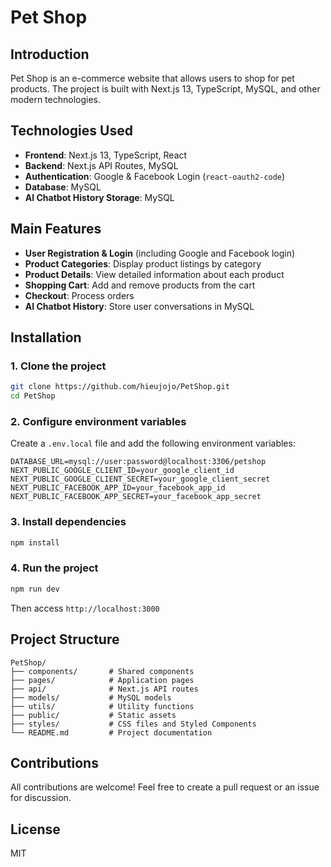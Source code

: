 # Pet Shop

## Introduction
Pet Shop is an e-commerce website that allows users to shop for pet products. The project is built with Next.js 13, TypeScript, MySQL, and other modern technologies.

## Technologies Used
- **Frontend**: Next.js 13, TypeScript, React
- **Backend**: Next.js API Routes, MySQL
- **Authentication**: Google & Facebook Login (`react-oauth2-code`)
- **Database**: MySQL
- **AI Chatbot History Storage**: MySQL

## Main Features
- **User Registration & Login** (including Google and Facebook login)
- **Product Categories**: Display product listings by category
- **Product Details**: View detailed information about each product
- **Shopping Cart**: Add and remove products from the cart
- **Checkout**: Process orders
- **AI Chatbot History**: Store user conversations in MySQL

## Installation
### 1. Clone the project
```bash
git clone https://github.com/hieujojo/PetShop.git
cd PetShop
```

### 2. Configure environment variables
Create a `.env.local` file and add the following environment variables:
```
DATABASE_URL=mysql://user:password@localhost:3306/petshop
NEXT_PUBLIC_GOOGLE_CLIENT_ID=your_google_client_id
NEXT_PUBLIC_GOOGLE_CLIENT_SECRET=your_google_client_secret
NEXT_PUBLIC_FACEBOOK_APP_ID=your_facebook_app_id
NEXT_PUBLIC_FACEBOOK_APP_SECRET=your_facebook_app_secret
```

### 3. Install dependencies
```bash
npm install
```

### 4. Run the project
```bash
npm run dev
```
Then access `http://localhost:3000`

## Project Structure
```
PetShop/
├── components/       # Shared components
├── pages/            # Application pages
├── api/              # Next.js API routes
├── models/           # MySQL models
├── utils/            # Utility functions
├── public/           # Static assets
├── styles/           # CSS files and Styled Components
└── README.md         # Project documentation
```

## Contributions
All contributions are welcome! Feel free to create a pull request or an issue for discussion.

## License
MIT

